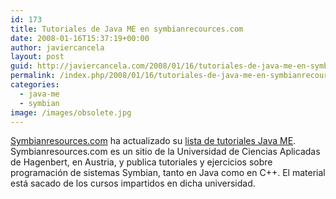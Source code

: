 ```yaml
---
id: 173
title: Tutoriales de Java ME en symbianrecources.com
date: 2008-01-16T15:37:19+00:00
author: javiercancela
layout: post
guid: http://javiercancela.com/2008/01/16/tutoriales-de-java-me-en-symbianrecourcescom/
permalink: /index.php/2008/01/16/tutoriales-de-java-me-en-symbianrecourcescom/
categories:
  - java-me
  - symbian
image: /images/obsolete.jpg
---
```

[Symbianresources.com](symbianresources.com "SymbianResources") ha actualizado su [lista de tutoriales Java ME](http://www.symbianresources.com/tutorials/#javame "Tutoriales Java ME"). Symbianresources.com es un sitio de la Universidad de Ciencias Aplicadas de Hagenbert, en Austria, y publica tutoriales y ejercicios sobre programación de sistemas Symbian, tanto en Java como en C++. El material está sacado de los cursos impartidos en dicha universidad.
